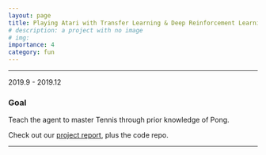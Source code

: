 ```yaml
---
layout: page
title: Playing Atari with Transfer Learning & Deep Reinforcement Learning
# description: a project with no image
# img:
importance: 4
category: fun
---
```


<hr>

2019.9 - 2019.12

### Goal
Teach the agent to master Tennis through prior knowledge of Pong. 

Check out our [project report](./../../assets/pdf/CS394R_Report.pdf), plus the code repo.

<hr>
